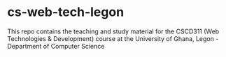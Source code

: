 # cs-web-tech-legon
This repo contains the teaching and study material for the CSCD311 (Web Technologies &amp; Development) course at the University of Ghana, Legon - Department of Computer Science 
